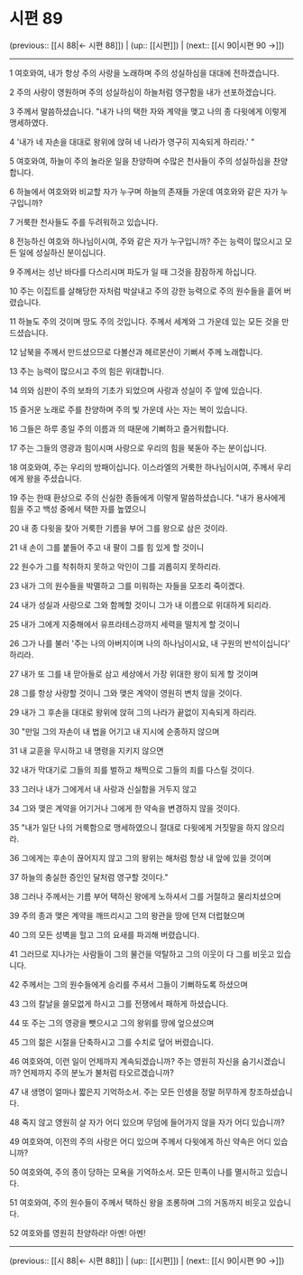 # 시편 89

(previous:: [[시 88|← 시편 88]]) | (up:: [[시편]]) | (next:: [[시 90|시편 90 →]])

***




1 
여호와여, 내가 항상 주의 사랑을 노래하며 주의 성실하심을 대대에 전하겠습니다. 



2 
주의 사랑이 영원하며 주의 성실하심이 하늘처럼 영구함을 내가 선포하겠습니다. 



3 
주께서 말씀하셨습니다. "내가 나의 택한 자와 계약을 맺고 나의 종 다윗에게 이렇게 맹세하였다. 



4 
'내가 네 자손을 대대로 왕위에 앉혀 네 나라가 영구히 지속되게 하리라.' " 



5 
여호와여, 하늘이 주의 놀라운 일을 찬양하며 수많은 천사들이 주의 성실하심을 찬양합니다. 



6 
하늘에서 여호와와 비교할 자가 누구며 하늘의 존재들 가운데 여호와와 같은 자가 누구입니까? 



7 
거룩한 천사들도 주를 두려워하고 있습니다. 



8 
전능하신 여호와 하나님이시여, 주와 같은 자가 누구입니까? 주는 능력이 많으시고 모든 일에 성실하신 분이십니다. 



9 
주께서는 성난 바다를 다스리시며 파도가 일 때 그것을 잠잠하게 하십니다. 



10 
주는 이집트를 살해당한 자처럼 박살내고 주의 강한 능력으로 주의 원수들을 흩어 버렸습니다. 



11 
하늘도 주의 것이며 땅도 주의 것입니다. 주께서 세계와 그 가운데 있는 모든 것을 만드셨습니다. 



12 
남북을 주께서 만드셨으므로 다볼산과 헤르몬산이 기뻐서 주께 노래합니다. 



13 
주는 능력이 많으시고 주의 힘은 위대합니다. 



14 
의와 심판이 주의 보좌의 기초가 되었으며 사랑과 성실이 주 앞에 있습니다. 



15 
즐거운 노래로 주를 찬양하며 주의 빛 가운데 사는 자는 복이 있습니다. 



16 
그들은 하루 종일 주의 이름과 의 때문에 기뻐하고 즐거워합니다. 



17 
주는 그들의 영광과 힘이시며 사랑으로 우리의 힘을 북돋아 주는 분이십니다. 



18 
여호와여, 주는 우리의 방패이십니다. 이스라엘의 거룩한 하나님이시여, 주께서 우리에게 왕을 주셨습니다. 



19 
주는 한때 환상으로 주의 신실한 종들에게 이렇게 말씀하셨습니다. "내가 용사에게 힘을 주고 백성 중에서 택한 자를 높였으니 



20 
내 종 다윗을 찾아 거룩한 기름을 부어 그를 왕으로 삼은 것이라. 



21 
내 손이 그를 붙들어 주고 내 팔이 그를 힘 있게 할 것이니 



22 
원수가 그를 착취하지 못하고 악인이 그를 괴롭히지 못하리라. 



23 
내가 그의 원수들을 박멸하고 그를 미워하는 자들을 모조리 죽이겠다. 



24 
내가 성실과 사랑으로 그와 함께할 것이니 그가 내 이름으로 위대하게 되리라. 



25 
내가 그에게 지중해에서 유프라테스강까지 세력을 떨치게 할 것이니 



26 
그가 나를 불러 '주는 나의 아버지이며 나의 하나님이시요, 내 구원의 반석이십니다' 하리라. 



27 
내가 또 그를 내 맏아들로 삼고 세상에서 가장 위대한 왕이 되게 할 것이며 



28 
그를 항상 사랑할 것이니 그와 맺은 계약이 영원히 변치 않을 것이다. 



29 
내가 그 후손을 대대로 왕위에 앉혀 그의 나라가 끝없이 지속되게 하리라. 



30 
"만일 그의 자손이 내 법을 어기고 내 지시에 순종하지 않으며 



31 
내 교훈을 무시하고 내 명령을 지키지 않으면 



32 
내가 막대기로 그들의 죄를 벌하고 채찍으로 그들의 죄를 다스릴 것이다. 



33 
그러나 내가 그에게서 내 사랑과 신실함을 거두지 않고 



34 
그와 맺은 계약을 어기거나 그에게 한 약속을 변경하지 않을 것이다. 



35 
"내가 일단 나의 거룩함으로 맹세하였으니 절대로 다윗에게 거짓말을 하지 않으리라. 



36 
그에게는 후손이 끊어지지 않고 그의 왕위는 해처럼 항상 내 앞에 있을 것이며 



37 
하늘의 충실한 증인인 달처럼 영구할 것이다." 



38 
그러나 주께서는 기름 부어 택하신 왕에게 노하셔서 그를 거절하고 물리치셨으며 



39 
주의 종과 맺은 계약을 깨뜨리시고 그의 왕관을 땅에 던져 더럽혔으며 



40 
그의 모든 성벽을 헐고 그의 요새를 파괴해 버렸습니다. 



41 
그러므로 지나가는 사람들이 그의 물건을 약탈하고 그의 이웃이 다 그를 비웃고 있습니다. 



42 
주께서는 그의 원수들에게 승리를 주셔서 그들이 기뻐하도록 하셨으며 



43 
그의 칼날을 쓸모없게 하시고 그를 전쟁에서 패하게 하셨습니다. 



44 
또 주는 그의 영광을 뺏으시고 그의 왕위를 땅에 엎으셨으며 



45 
그의 젊은 시절을 단축하시고 그를 수치로 덮어 버렸습니다. 



46 
여호와여, 이런 일이 언제까지 계속되겠습니까? 주는 영원히 자신을 숨기시겠습니까? 언제까지 주의 분노가 불처럼 타오르겠습니까? 



47 
내 생명이 얼마나 짧은지 기억하소서. 주는 모든 인생을 정말 허무하게 창조하셨습니다. 



48 
죽지 않고 영원히 살 자가 어디 있으며 무덤에 들어가지 않을 자가 어디 있습니까? 



49 
여호와여, 이전의 주의 사랑은 어디 있으며 주께서 다윗에게 하신 약속은 어디 있습니까? 



50 
여호와여, 주의 종이 당하는 모욕을 기억하소서. 모든 민족이 나를 멸시하고 있습니다. 



51 
여호와여, 주의 원수들이 주께서 택하신 왕을 조롱하며 그의 거동까지 비웃고 있습니다. 



52 
여호와를 영원히 찬양하라! 아멘! 아멘!

***

(previous:: [[시 88|← 시편 88]]) | (up:: [[시편]]) | (next:: [[시 90|시편 90 →]])
